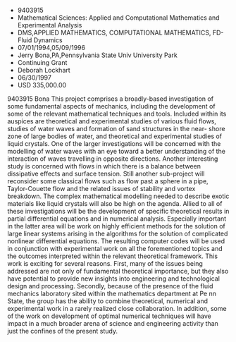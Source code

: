 
* 9403915
* Mathematical Sciences: Applied and Computational Mathematics and Experimental Analysis
* DMS,APPLIED MATHEMATICS, COMPUTATIONAL MATHEMATICS, FD-Fluid Dynamics
* 07/01/1994,05/09/1996
* Jerry Bona,PA,Pennsylvania State Univ University Park
* Continuing Grant
* Deborah Lockhart
* 06/30/1997
* USD 335,000.00

9403915 Bona This project comprises a broadly-based investigation of some
fundamental aspects of mechanics, including the development of some of the
relevant mathematical techniques and tools. Included within its auspices are
theoretical and experimental studies of various fluid flows, studies of water
waves and formation of sand structures in the near- shore zone of large bodies
of water, and theoretical and experimental studies of liquid crystals. One of
the larger investigations will be concerned with the modelling of water waves
with an eye toward a better understanding of the interaction of waves travelling
in opposite directions. Another interesting study is concerned with flows in
which there is a balance between dissipative effects and surface tension. Still
another sub-project will reconsider some classical flows such as flow past a
sphere in a pipe, Taylor-Couette flow and the related issues of stability and
vortex breakdown. The complex mathematical modelling needed to describe exotic
materials like liquid crystals will also be high on the agenda. Allied to all of
these investigations will be the development of specific theoretical results in
partial differential equations and in numerical analysis. Especially important
in the latter area will be work on highly efficient methods for the solution of
large linear systems arising in the algorithms for the solution of complicated
nonlinear differential equations. The resulting computer codes will be used in
conjunction with experimental work on all the forementioned topics and the
outcomes interpreted within the relevant theoretical framework. This work is
exciting for several reasons. First, many of the issues being addressed are not
only of fundamental theoretical importance, but they also have potential to
provide new insights into engineering and technological design and processing.
Secondly, because of the presence of the fluid mechanics laboratory sited within
the mathematics department at Pe nn State, the group has the ability to combine
theoretical, numerical and experimental work in a rarely realized close
collaboration. In addition, some of the work on development of optimal numerical
techniques will have impact in a much broader arena of science and engineering
activity than just the confines of the present study.
